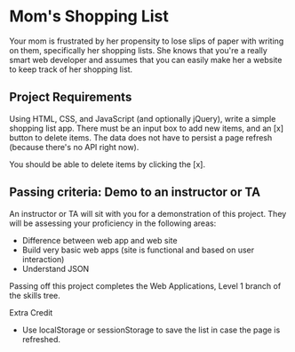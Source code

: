 # Mom's Shopping List

Your mom is frustrated by her propensity to lose slips of paper with writing on them, specifically her shopping lists. She knows that you're a really smart web developer and assumes that you can easily make her a website to keep track of her shopping list.

## Project Requirements
Using HTML, CSS, and JavaScript (and optionally jQuery), write a simple shopping list app. There must be an input box to add new items, and an [x] button to delete items. The data does not have to persist a page refresh (because there's no API right now).

You should be able to delete items by clicking the [x]. 

## Passing criteria: Demo to an instructor or TA
An instructor or TA will sit with you for a demonstration of this project. They will be assessing your proficiency in the following areas:
* Difference between web app and web site
* Build very basic web apps (site is functional and based on user interaction)
* Understand JSON

Passing off this project completes the Web Applications, Level 1 branch of the skills tree.

Extra Credit
* Use localStorage or sessionStorage to save the list in case the page is refreshed.
